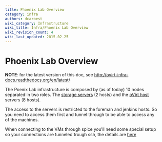```yaml
---
title: Phoenix Lab Overview
category: infra
authors: dcaroest
wiki_category: Infrastructure
wiki_title: Infra/Phoenix Lab Overview
wiki_revision_count: 4
wiki_last_updated: 2015-02-25
---
```


# Phoenix Lab Overview

**NOTE**: for the latest version of this doc, see <http://ovirt-infra-docs.readthedocs.org/en/latest/>

The Poenix Lab infrastructure is composed by (as of today) 10 nodes separated in two roles. The [storage servers](infra/Phoenix_Lab_Storage_Hosts) (2 hosts) and the [oVirt host](infra/Phoenix_Lab_oVirt_Hosts) servers (8 hosts).

The access to the servers is restricted to the foreman and jenkins hosts. So you need to access them first and tunnel through to be able to access any of the machines.

When connecting to the VMs through spice you'll need some special setup so your connections are tunneled trough ssh, the details are [here](Infra/Phoenix_Lab_Ssh_Spice_Tunnel)

